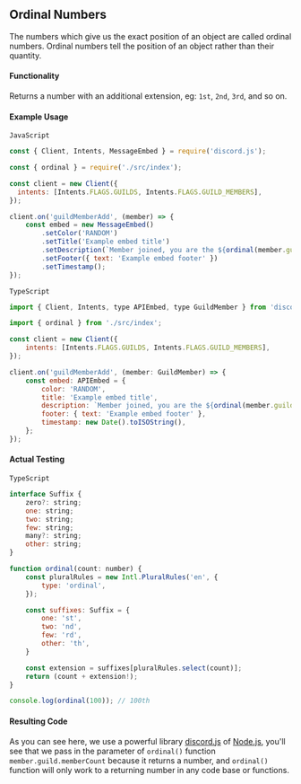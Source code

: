 ## Ordinal Numbers

The numbers which give us the exact position of an object are called ordinal numbers. Ordinal numbers tell the position of an object rather than their quantity. 

#### Functionality

Returns a number with an additional extension, eg: `1st`, `2nd`, `3rd`, and so on.

#### Example Usage

`JavaScript`

```js
const { Client, Intents, MessageEmbed } = require('discord.js');

const { ordinal } = require('./src/index');

const client = new Client({
  intents: [Intents.FLAGS.GUILDS, Intents.FLAGS.GUILD_MEMBERS],
});

client.on('guildMemberAdd', (member) => {
	const embed = new MessageEmbed()
		.setColor('RANDOM')
		.setTitle('Example embed title')
		.setDescription(`Member joined, you are the ${ordinal(member.guild.memberCount)} member.`)
		.setFooter({ text: 'Example embed footer' })
		.setTimestamp();
});
```

`TypeScript`

```js
import { Client, Intents, type APIEmbed, type GuildMember } from 'discord.js';

import { ordinal } from './src/index';

const client = new Client({
	intents: [Intents.FLAGS.GUILDS, Intents.FLAGS.GUILD_MEMBERS],
});

client.on('guildMemberAdd', (member: GuildMember) => {
	const embed: APIEmbed = {
		color: 'RANDOM',
		title: 'Example embed title',
		description: `Member joined, you are the ${ordinal(member.guild.memberCount)} member.`,
		footer: { text: 'Example embed footer' },
		timestamp: new Date().toISOString(),
	};
});
```

#### Actual Testing

`TypeScript`

```js
interface Suffix {
    zero?: string;
    one: string;
    two: string;
    few: string;
    many?: string;
    other: string;
}

function ordinal(count: number) {
    const pluralRules = new Intl.PluralRules('en', {
        type: 'ordinal',
    });

    const suffixes: Suffix = {
        one: 'st',
        two: 'nd',
        few: 'rd',
        other: 'th',
    }

    const extension = suffixes[pluralRules.select(count)];
    return (count + extension!);
}

console.log(ordinal(100)); // 100th
```

#### Resulting Code

As you can see here, we use a powerful library [discord.js](http://discord.js.org/) of [Node.js](https://nodejs.org/en/), you'll see that we pass in the parameter of `ordinal()` function `member.guild.memberCount` because it returns a number, and `ordinal()` function will only work to a returning number in any code base or functions.
